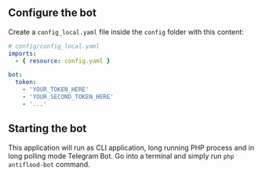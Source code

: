 Configure the bot
--------------------

Create a `config_local.yaml` file inside the `config` folder with this content:
```yaml
# config/config_local.yaml
imports:
  - { resource: config.yaml }

bot:
  token:
    - 'YOUR_TOKEN_HERE'
    - 'YOUR_SECOND_TOKEN_HERE'
    - '...'

```

Starting the bot
--------------------
This application will run as CLI application, long running PHP process and in long polling mode Telegram Bot. Go into a terminal and simply run `php antiflood-bot` command.
